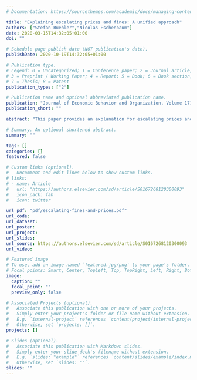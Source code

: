 ```yaml
---
# Documentation: https://sourcethemes.com/academic/docs/managing-content/

title: "Explaining escalating prices and fines: A unified approach"
authors: ["Stefan Buehler","Nicolas Eschenbaum"]
date: 2020-03-15T14:32:05+01:00
doi: ""

# Schedule page publish date (NOT publication's date).
publishDate: 2020-10-19T14:32:05+01:00

# Publication type.
# Legend: 0 = Uncategorized; 1 = Conference paper; 2 = Journal article;
# 3 = Preprint / Working Paper; 4 = Report; 5 = Book; 6 = Book section;
# 7 = Thesis; 8 = Patent
publication_types: ["2"]

# Publication name and optional abbreviated publication name.
publication: "Journal of Economic Behavior and Organization, Volume 171, March 2020, Pages 153-164"
publication_short: ""

abstract: "This paper provides an explanation for escalating prices and fines based on a unified analytical framework that nests monopoly pricing and optimal law enforcement. We show that escalation emerges as an optimal outcome if the principal (i) lacks commitment ability, and (ii) gives less than full weight to agent benefits. Escalation is driven by decreasing transfers for non-active agents rather than increasing transfers for active agents. Some forward-looking agents then strategically delay their activity, which drives a wedge between the optimal static transfer and the benefit of an indifferent agent. This wedge is the source of escalation."

# Summary. An optional shortened abstract.
summary: ""

tags: []
categories: []
featured: false

# Custom links (optional).
#   Uncomment and edit lines below to show custom links.
# links:
# - name: Article
#   url: "https://authors.elsevier.com/sd/article/S0167268120300093"
#   icon_pack: fab
#   icon: twitter

url_pdf: "pdf/escalating-fines-and-prices.pdf"
url_code:
url_dataset:
url_poster:
url_project:
url_slides:
url_source: https://authors.elsevier.com/sd/article/S0167268120300093
url_video:

# Featured image
# To use, add an image named `featured.jpg/png` to your page's folder. 
# Focal points: Smart, Center, TopLeft, Top, TopRight, Left, Right, BottomLeft, Bottom, BottomRight.
image:
  caption: ""
  focal_point: ""
  preview_only: false

# Associated Projects (optional).
#   Associate this publication with one or more of your projects.
#   Simply enter your project's folder or file name without extension.
#   E.g. `internal-project` references `content/project/internal-project/index.md`.
#   Otherwise, set `projects: []`.
projects: []

# Slides (optional).
#   Associate this publication with Markdown slides.
#   Simply enter your slide deck's filename without extension.
#   E.g. `slides: "example"` references `content/slides/example/index.md`.
#   Otherwise, set `slides: ""`.
slides: ""
---
```

